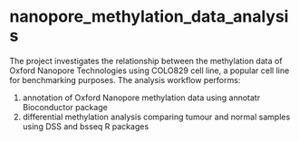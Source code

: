 # nanopore_methylation_data_analysis
The project investigates the relationship between the methylation data of Oxford Nanopore Technologies using COLO829 cell line, a popular cell line for benchmarking purposes. 
The analysis workflow performs: 
1. annotation of Oxford Nanopore methylation data using annotatr Bioconductor package
2. differential methylation analysis comparing tumour and normal samples using DSS and bsseq R packages
